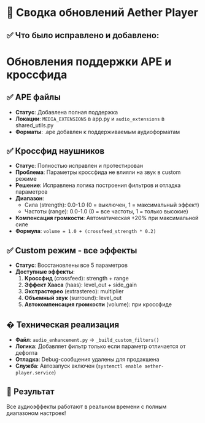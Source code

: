 # 🎵 Сводка обновлений Aether Player

## ✅ Что было исправлено и добавлено:

# Обновления поддержки APE и кроссфида

## ✅ APE файлы
- **Статус**: Добавлена полная поддержка
- **Локации**: `MEDIA_EXTENSIONS` в app.py и `audio_extensions` в shared_utils.py  
- **Форматы**: .ape добавлен к поддерживаемым аудиоформатам

## ✅ Кроссфид наушников
- **Статус**: Полностью исправлен и протестирован
- **Проблема**: Параметры кроссфида не влияли на звук в custom режиме
- **Решение**: Исправлена логика построения фильтров и отладка параметров
- **Диапазон**: 
  - Сила (strength): 0.0-1.0 (0 = выключен, 1 = максимальный эффект)
  - Частоты (range): 0.0-1.0 (0 = все частоты, 1 = только высокие)
- **Компенсация громкости**: Автоматическая +20% при максимальной силе
- **Формула**: `volume = 1.0 + (crossfeed_strength * 0.2)`

## ✅ Custom режим - все эффекты
- **Статус**: Восстановлены все 5 параметров
- **Доступные эффекты**:
  1. **Кроссфид** (crossfeed): strength + range
  2. **Эффект Хааса** (haas): level_out + side_gain  
  3. **Экстрастерео** (extrastereo): multiplier
  4. **Объемный звук** (surround): level_out
  5. **Автокомпенсация громкости** (volume): при кроссфиде

## � Техническая реализация
- **Файл**: `audio_enhancement.py` -> `_build_custom_filters()`
- **Логика**: Добавляет фильтр только если параметр отличается от дефолта
- **Отладка**: Debug-сообщения удалены для продакшена  
- **Служба**: Автозапуск включен (`systemctl enable aether-player.service`)

## 🎵 Результат
Все аудиоэффекты работают в реальном времени с полным диапазоном настроек!
